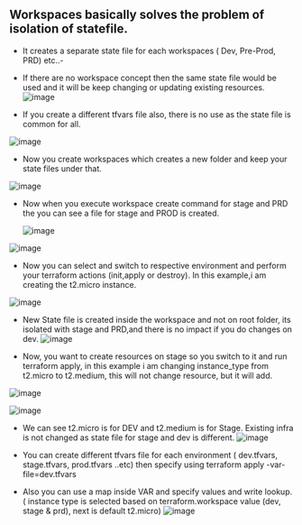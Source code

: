 ## Workspaces basically solves the problem of isolation of statefile.
- It creates a separate state file for each workspaces ( Dev, Pre-Prod, PRD) etc..-
- If there are no workspace concept then the same state file would be used and it will be keep changing or updating existing resources.
![image](https://github.com/jalaluddinmohammed/terraform-zero-to-hero/assets/145260536/bc1225ba-c1e0-47b9-8e65-e1b84317315e)

- If you create a different tfvars file also, there is no use as the state file is common for all.


![image](https://github.com/jalaluddinmohammed/terraform-zero-to-hero/assets/145260536/8042f426-ca59-4e6d-a671-a042eeab864f)

- Now you create workspaces which creates a new folder and keep your state files under that.

![image](https://github.com/jalaluddinmohammed/terraform-zero-to-hero/assets/145260536/1d00990d-36c5-463a-b3bf-9d5bc40a8721)

- Now when you execute workspace create command for stage and PRD the you can see a file for stage and PROD is created.

  ![image](https://github.com/jalaluddinmohammed/terraform-zero-to-hero/assets/145260536/8504c96a-be57-4867-9cc1-415d2e20d283)


 ![image](https://github.com/jalaluddinmohammed/terraform-zero-to-hero/assets/145260536/b21ab795-071d-4d4d-abaf-59e225006684)

- Now you can select and switch to respective environment and perform your terraform actions (init,apply or destroy). In this example,i am creating the t2.micro instance.

![image](https://github.com/jalaluddinmohammed/terraform-zero-to-hero/assets/145260536/b1655e6d-3d1f-4ad8-b1d8-f888a16db7f5)

- New State file is created inside the workspace and not on root folder, its isolated with stage and PRD,and there is no impact if you do changes on dev.
![image](https://github.com/jalaluddinmohammed/terraform-zero-to-hero/assets/145260536/4ae21a27-3c51-4f88-a644-199be558771d)

- Now, you want to create resources on stage so you switch to it and run terraform apply, in this example i am changing instance_type from t2.micro to t2.medium, this will not change resource, but it will add.

 ![image](https://github.com/jalaluddinmohammed/terraform-zero-to-hero/assets/145260536/c5ae2c1b-4784-493a-ad44-01ec7b7e6b8e)

 ![image](https://github.com/jalaluddinmohammed/terraform-zero-to-hero/assets/145260536/0a8a4cd7-65cd-4b01-a742-275258b07552)

- We can see t2.micro is for DEV and t2.medium is for Stage. Existing infra is not changed as state file for stage and dev is different.
![image](https://github.com/jalaluddinmohammed/terraform-zero-to-hero/assets/145260536/ab77285d-80a1-45a4-9a98-08bee68aa88a)

- You can create different tfvars file for each environment ( dev.tfvars, stage.tfvars, prod.tfvars ..etc) then specify using terraform apply -var-file=dev.tfvars
- Also you can use a map inside VAR and specify values and write lookup. ( instance type is selected based on terraform.workspace value (dev, stage & prd), next is default t2.micro)
![image](https://github.com/jalaluddinmohammed/terraform-zero-to-hero/assets/145260536/de3e7480-2f92-4f7c-8a41-55687e1fc5ea)




 




